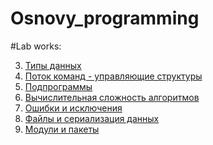 # Osnovy_programming

#Lab works:


3. [Типы данных](https://github.com/Masha426342/Osnovi_programmirovaniya/blob/main/Копия_блокнота_%22Untitled2_ipynb%22.ipynb)
4. [Поток команд - управляющие структуры]()
5. [Подпрограммы]()
6. [Вычислительная сложность алгоритмов]()
7. [Ошибки и исключения]()
8. [Файлы и сериализация данных]()
9. [Модули и пакеты]()
